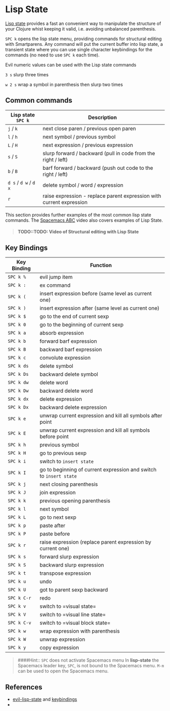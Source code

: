 # Lisp State

[Lisp state](https://develop.spacemacs.org/layers/+spacemacs/spacemacs-evil/README.html) provides a fast an convenient way to manipulate the structure of your Clojure whist keeping it valid, i.e. avoiding unbalanced parenthesis.

`SPC k` opens the lisp state menu, providing commands for structural editing with Smartparens.  Any command will put the current buffer into lisp state, a transient state where you can use single character keybindings for the commands (no need to use `SPC k` each time).

Evil numeric values can be used with the Lisp state commands

`3 s` slurp three times

`w 2 s` wrap a symbol in parenthesis then slurp two times


## Common commands

| Lisp state `SPC k`    | Description                                                          |
|-----------------------|----------------------------------------------------------------------|
| `j` /  `k`            | next close paren / previous open paren                               |
| `l` /  `h`            | next symbol / previous symbol                                        |
| `L` /  `H`            | next expression / previous expression                                |
| `s` /  `S`            | slurp forward / backward (pull in code from the right / left)        |
| `b` / `B`             | barf forward / backward (push out code to the right / left)          |
| `d s` / `d w` / `d x` | delete symbol / word / expression                                    |
| `r`                   | raise expression - replace parent expression with current expression |

This section provides further examples of the most common lisp state commands.  The [Spacemacs ABC](https://youtu.be/fYsqaAL8HSU?t=710) video also covers examples of Lisp State.


> #### TODO::TODO: Video of Structural editing with Lisp State

## Key Bindings

| Key Binding | Function                                                           |
|-------------|--------------------------------------------------------------------|
| `SPC k %`   | evil jump item                                                     |
| `SPC k :`   | ex command                                                         |
| `SPC k (`   | insert expression before (same level as current one)               |
| `SPC k )`   | insert expression after (same level as current one)                |
| `SPC k $`   | go to the end of current sexp                                      |
| `SPC k 0`   | go to the beginning of current sexp                                |
| `SPC k a`   | absorb expression                                                  |
| `SPC k b`   | forward barf expression                                            |
| `SPC k B`   | backward barf expression                                           |
| `SPC k c`   | convolute expression                                               |
| `SPC k ds`  | delete symbol                                                      |
| `SPC k Ds`  | backward delete symbol                                             |
| `SPC k dw`  | delete word                                                        |
| `SPC k Dw`  | backward delete word                                               |
| `SPC k dx`  | delete expression                                                  |
| `SPC k Dx`  | backward delete expression                                         |
| `SPC k e`   | unwrap current expression and kill all symbols after point         |
| `SPC k E`   | unwrap current expression and kill all symbols before point        |
| `SPC k h`   | previous symbol                                                    |
| `SPC k H`   | go to previous sexp                                                |
| `SPC k i`   | switch to `insert state`                                           |
| `SPC k I`   | go to beginning of current expression and switch to `insert state` |
| `SPC k j`   | next closing parenthesis                                           |
| `SPC k J`   | join expression                                                    |
| `SPC k k`   | previous opening parenthesis                                       |
| `SPC k l`   | next symbol                                                        |
| `SPC k L`   | go to next sexp                                                    |
| `SPC k p`   | paste after                                                        |
| `SPC k P`   | paste before                                                       |
| `SPC k r`   | raise expression (replace parent expression by current one)        |
| `SPC k s`   | forward slurp expression                                           |
| `SPC k S`   | backward slurp expression                                          |
| `SPC k t`   | transpose expression                                               |
| `SPC k u`   | undo                                                               |
| `SPC k U`   | got to parent sexp backward                                        |
| `SPC k C-r` | redo                                                               |
| `SPC k v`   | switch to =visual state=                                           |
| `SPC k V`   | switch to =visual line state=                                      |
| `SPC k C-v` | switch to =visual block state=                                     |
| `SPC k w`   | wrap expression with parenthesis                                   |
| `SPC k W`   | unwrap expression                                                  |
| `SPC k y`   | copy expression                                                    |

> ####Hint:: `SPC` does not activate Spacemacs menu
> In **lisp-state** the Spacemacs leader key, `SPC`, is not bound to the Spacemacs menu.  `M-m` can be used to open the Spacemacs menu.


## References
* [evil-lisp-state](https://github.com/syl20bnr/evil-lisp-state) and [keybindings](https://github.com/syl20bnr/evil-lisp-state#key-bindings)
* [smartparens-link]: https://github.com/Fuco1/smartparens/wiki
